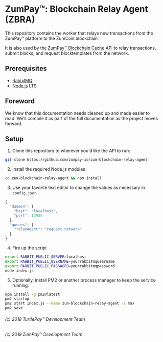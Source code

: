 # ZumPay™: Blockchain Relay Agent (ZBRA)

This repository contains the worker that relays new transactions from the ZumPay™ platform to the ZumCoin blockchain.

It is also used by the [ZumPay™ Blockchain Cache API](https://github.com/zumpay-io/zum-blockchain-cache-api) to relay transactions, submit blocks, and request blocktemplates from the network.

## Prerequisites

* [RabbitMQ](https://www.rabbitmq.com/)
* [Node.js](https://nodejs.org/) LTS

## Foreword

We know that this documentation needs cleaned up and made easier to read. We'll compile it as part of the full documentation as the project moves forward.

## Setup

1) Clone this repository to wherever you'd like the API to run:

```bash
git clone https://github.com/zumpay-io/zum-blockchain-relay-agent
```

2) Install the required Node.js modules

```bash
cd zum-blockchain-relay-agent && npm install
```

3) Use your favorite text editor to change the values as necessary in `config.json`

```javascript
{
  "daemon": {
    "host": "localhost",
    "port": 17935
  },
  "queues": {
    "relayAgent": "request.network"
  }
}
```

4) Fire up the script

```bash
export RABBIT_PUBLIC_SERVER=localhost
export RABBIT_PUBLIC_USERNAME=yourrabbitmqusername
export RABBIT_PUBLIC_PASSWORD=yourrabbitmqpassword
node index.js
```

5) Optionally, install PM2 or another process manager to keep the service running.

```bash
npm install -g pm2@latest
pm2 startup
pm2 start index.js --name zum-blockchain-relay-agent -i max
pm2 save
```

###### (c) 2018 TurtlePay™ Development Team
###### (c) 2019 ZumPay™ Development Team
